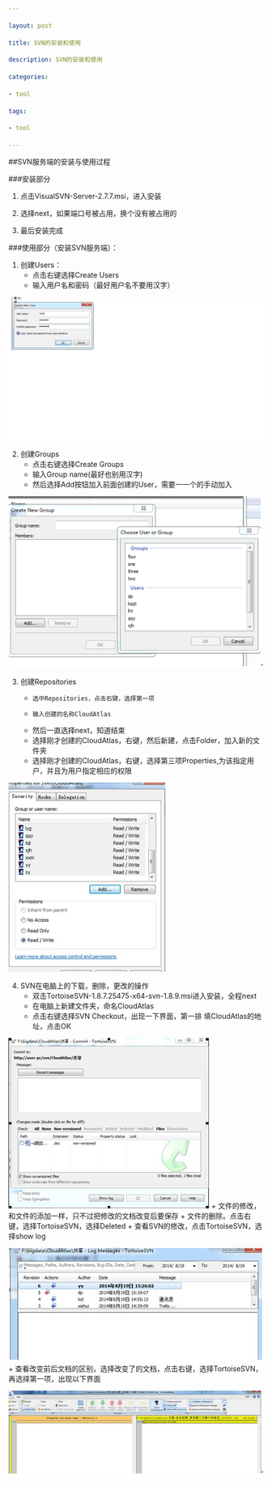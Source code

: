 ```yaml
---

layout: post

title: SVN的安装和使用

description: SVN的安装和使用

categories:

- tool

tags:

- tool

---
```




##SVN服务端的安装与使用过程



###安装部分

1. 点击VisualSVN-Server-2.7.7.msi，进入安装

2. 选择next，如果端口号被占用，换个没有被占用的 

3.	最后安装完成



###使用部分（安装SVN服务端）：



1.	创建Users：
	 + 点击右键选择Create Users
	 + 输入用户名和密码（最好用户名不要用汉字）

	  

 ![1.1](/image/20140820/1.1.jpg)

2.	创建Groups
     + 点击右键选择Create Groups
     + 输入Group name(最好也别用汉字)
     + 然后选择Add按钮加入前面创建的User，需要一一个的手动加入

        

 ![1.2](/image/20140820/1.2.jpg)

 

3.	创建Repositories
      + 	选中Repositories，点击右键，选择第一项
      + 	输入创建的名称CloudAtlas
      +	然后一直选择next，知道结束
      +	选择刚才创建的CloudAtlas，右键，然后新建，点击Folder，加入新的文件夹
      + 选择刚才创建的CloudAtlas，右键，选择第三项Properties,为该指定用户，并且为用户指定相应的权限



 ![1.4](/image/20140820/1.4.jpg)
 
4. SVN在电脑上的下载，删除，更改的操作
      + 双击TortoiseSVN-1.8.7.25475-x64-svn-1.8.9.msi进入安装，全程next
      + 在电脑上新建文件夹，命名CloudAtlas
      + 点击右键选择SVN Checkout，出现一下界面，第一排 填CloudAtlas的地址，点击OK

 ![1.6](/image/20140820/1.6.jpg)
      +	文件的修改，和文件的添加一样，只不过把修改的文档改变后要保存
      + 文件的删除。点击右键，选择TortoiseSVN，选择Deleted
      + 查看SVN的修改，点击TortoiseSVN，选择show log

 ![1.7](/image/20140820/1.7.jpg)
      + 查看改变前后文档的区别，选择改变了的文档，点击右键，选择TortoiseSVN，再选择第一项，出现以下界面

 ![1.8](/image/20140820/1.8.jpg)

           

